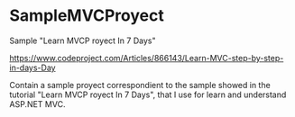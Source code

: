 # SampleMVCProyect
Sample "Learn MVCP royect In 7 Days"

https://www.codeproject.com/Articles/866143/Learn-MVC-step-by-step-in-days-Day

Contain a sample proyect correspondient to the sample showed in the tutorial "Learn MVCP royect In 7 Days", that I use for learn and understand ASP.NET MVC.

